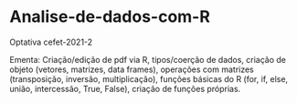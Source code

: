 # Analise-de-dados-com-R
Optativa cefet-2021-2

Ementa: Criação/edição de pdf via R, tipos/coerção de dados, criação de objeto (vetores, matrizes, data frames), operações com matrizes (transposição, inversão, multiplicação), funções básicas do R (for, if, else, união, intercessão, True, False), criação de funções próprias.